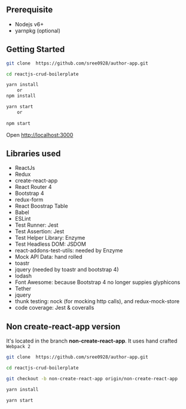 
## Prerequisite
* Nodejs v6+
* yarnpkg (optional)


## Getting Started
```sh
git clone  https://github.com/sree0928/author-app.git

cd reactjs-crud-boilerplate

yarn install
    or
npm install

yarn start
    or
    
npm start
```

Open [http://localhost:3000](http://localhost:3000)<br>


## Libraries used
* ReactJs
* Redux
* create-react-app
* React Router 4
* Bootstrap 4
* redux-form
* React Boostrap Table
* Babel
* ESLint
* Test Runner: Jest
* Test Assertion: Jest
* Test Helper Library: Enzyme
* Test Headless DOM: JSDOM
* react-addons-test-utils: needed by Enzyme
* Mock API Data: hand rolled
* toastr
* jquery (needed by toastr and bootstrap 4)
* lodash
* Font Awesome: because Bootstrap 4 no longer suppies glyphicons
* Tether
* jquery
* thunk testing: nock (for mocking http calls), and redux-mock-store
* code coverage: Jest & coveralls


## Non create-react-app version
It's located in the branch **non-create-react-app**.
It uses hand crafted `Webpack 2`

```sh
git clone  https://github.com/sree0928/author-app.git

cd reactjs-crud-boilerplate

git checkout -b non-create-react-app origin/non-create-react-app

yarn install

yarn start
```


